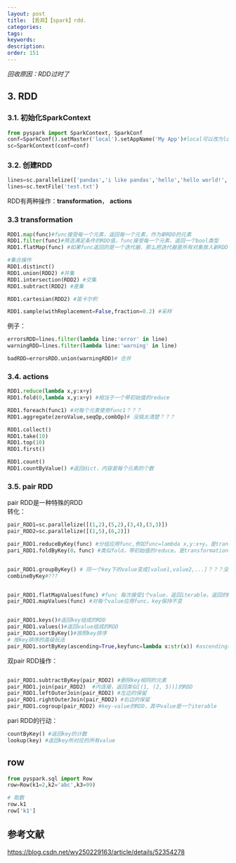 ```yaml
---
layout: post
title: 【丢弃】【spark】rdd.
categories: 
tags:
keywords:
description:
order: 151
---
```


*回收原因：RDD过时了*
## 3. RDD
### 3.1. 初始化SparkContext
```py
from pyspark import SparkContext, SparkConf
conf=SparkConf().setMaster('local').setAppName('My App')#local可以改为local[*]，以增加核心数
sc=SparkContext(conf=conf)
```

### 3.2. 创建RDD
```py
lines=sc.parallelize(['pandas','i like pandas','hello','hello world!','error line','warning line'])
lines=sc.textFile('test.txt')
```


RDD有两种操作：**transformation**， **actions**
### 3.3 transformation
```py
RDD1.map(func)#func接受每一个元素，返回每一个元素，作为新RDD的元素
RDD1.filter(func)#筛选满足条件的RDD值，func接受每一个元素，返回一个bool类型
RDD1.flatMap(func) #如果func返回的是一个迭代器，那么把迭代器里所有对象放入新RDD中并摊平

#集合操作
RDD1.distinct()
RDD1.union(RDD2) #并集
RDD1.intersection(RDD2) #交集
RDD1.subtract(RDD2) #差集

RDD1.cartesian(RDD2) #笛卡尔积

RDD1.sample(withReplacement=False,fraction=0.2) #采样
```

例子：
```py
errorsRDD=lines.filter(lambda line:'error' in line)
warningRDD=lines.filter(lambda line:'warning' in line)

badRDD=errorsRDD.union(warningRDD)# 合并
```


### 3.4. actions

```py
RDD1.reduce(lambda x,y:x+y)
RDD1.fold(0,lambda x,y:x+y) #相当于一个带初始值的reduce

RDD1.foreach(func1) #对每个元素使用func1？？？
RDD1.aggregate(zeroValue,seqOp,combOp)# 没搞太清楚？？？

RDD1.collect()
RDD1.take(10)
RDD1.top(10)
RDD1.first()

RDD1.count()
RDD1.countByValue() #返回dict，内容是每个元素的个数
```



### 3.5. pair RDD

pair RDD是一种特殊的RDD  
转化：  
```py
pair_RDD1=sc.parallelize([(1,2),(5,2),(3,4),(3,3)])
pair_RDD2=sc.parallelize([(1,5),(6,2)])

pair_RDD1.reduceByKey(func) #分组应用func,例如func=lambda x,y:x+y。是transformation(对比reduce是actions)
pari_RDD1.foldByKey(0，func) #类似fold，带初始值的reduce。是transformation，fold是action


pair_RDD1.groupByKey() # 同一个key下的value变成[value1,value2,...]？？？没明白
combineByKey#???


pair_RDD1.flatMapValues(func) #func 每次接受1个value，返回iterable。返回的RDD保留key，摊平value
pair_RDD1.mapValues(func) #对每个value应用func，key保持不变


pair_RDD1.keys()#返回key组成的RDD
pair_RDD1.values()#返回value组成的RDD
pair_RDD1.sortByKey()#按照key排序
# 按key排序的高级玩法
pair_RDD1.sortByKey(ascending=True,keyfunc=lambda x:str(x)) #ascending默认为True，keyfunc可以把原本元素转化成新对象，然后用新对象排序
```
双pair RDD操作：
```py

pair_RDD1.subtractByKey(pair_RDD2) #删除key相同的元素
pair_RDD1.join(pair_RDD2)  #内连接，返回类似[(1, (2, 5))]的RDD
pair_RDD1.leftOuterJoin(pair_RDD2) #左边的保留
pair_RDD1.rightOuterJoin(pair_RDD2) #右边的保留
pair_RDD1.cogroup(pair_RDD2) #key-value的RDD，其中value是一个iterable

```

pari RDD的行动：
```py
countByKey() #返回key的计数
lookup(key) #返回key所对应的所有value
```


## row
```py
from pyspark.sql import Row
row=Row(k1=2,k2='abc',k3=99)

# 取数
row.k1
row['k1']
```


## 参考文献
https://blog.csdn.net/wy250229163/article/details/52354278
